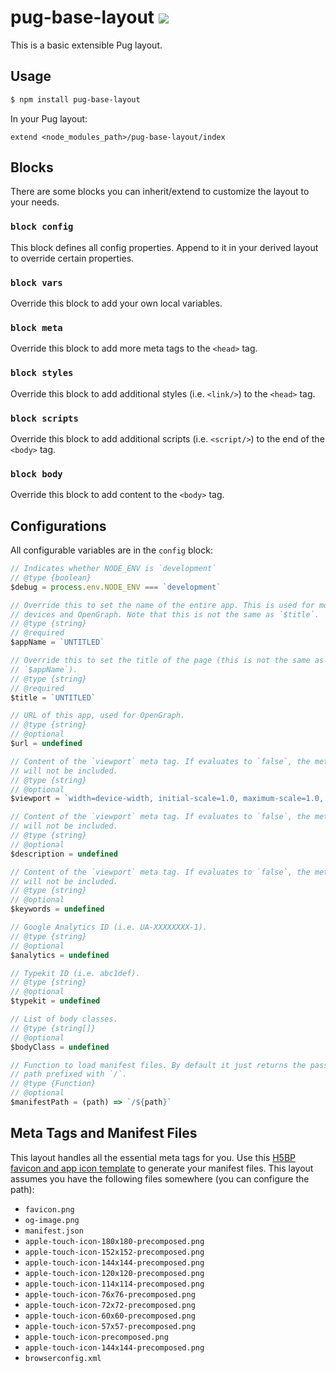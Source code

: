 # pug-base-layout ![](https://img.shields.io/maintenance/no/2017)

This is a basic extensible Pug layout.

## Usage

```sh
$ npm install pug-base-layout
```

In your Pug layout:

```pug
extend <node_modules_path>/pug-base-layout/index
```

## Blocks

There are some blocks you can inherit/extend to customize the layout to your needs.

### `block config`

This block defines all config properties. Append to it in your derived layout to override certain properties.

### `block vars`

Override this block to add your own local variables.

### `block meta`

Override this block to add more meta tags to the `<head>` tag.

### `block styles`

Override this block to add additional styles (i.e. `<link/>`) to the `<head>` tag.

### `block scripts`

Override this block to add additional scripts (i.e. `<script/>`) to the end of the `<body>` tag.

### `block body`

Override this block to add content to the `<body>` tag.

## Configurations

All configurable variables are in the `config` block:

```js
// Indicates whether NODE_ENV is `development`
// @type {boolean}
$debug = process.env.NODE_ENV === `development`

// Override this to set the name of the entire app. This is used for mobile
// devices and OpenGraph. Note that this is not the same as `$title`.
// @type {string}
// @required
$appName = `UNTITLED`

// Override this to set the title of the page (this is not the same as
// `$appName`).
// @type {string}
// @required
$title = `UNTITLED`

// URL of this app, used for OpenGraph.
// @type {string}
// @optional
$url = undefined

// Content of the `viewport` meta tag. If evaluates to `false`, the meta tag
// will not be included.
// @type {string}
// @optional
$viewport = `width=device-width, initial-scale=1.0, maximum-scale=1.0, user-scalable=no, viewport-fit=cover`

// Content of the `viewport` meta tag. If evaluates to `false`, the meta tag
// will not be included.
// @type {string}
// @optional
$description = undefined

// Content of the `viewport` meta tag. If evaluates to `false`, the meta tag
// will not be included.
// @type {string}
// @optional
$keywords = undefined

// Google Analytics ID (i.e. UA-XXXXXXXX-1).
// @type {string}
// @optional
$analytics = undefined

// Typekit ID (i.e. abc1def).
// @type {string}
// @optional
$typekit = undefined

// List of body classes.
// @type {string[]}
// @optional
$bodyClass = undefined

// Function to load manifest files. By default it just returns the passed in
// path prefixed with `/`.
// @type {Function}
// @optional
$manifestPath = (path) => `/${path}`
```

## Meta Tags and Manifest Files

This layout handles all the essential meta tags for you. Use this [H5BP favicon and app icon template](https://littlewebgiants.com/favicon-and-app-icon-template/) to generate your manifest files. This layout assumes you have the following files somewhere (you can configure the path):

- `favicon.png`
- `og-image.png`
- `manifest.json`
- `apple-touch-icon-180x180-precomposed.png`
- `apple-touch-icon-152x152-precomposed.png`
- `apple-touch-icon-144x144-precomposed.png`
- `apple-touch-icon-120x120-precomposed.png`
- `apple-touch-icon-114x114-precomposed.png`
- `apple-touch-icon-76x76-precomposed.png`
- `apple-touch-icon-72x72-precomposed.png`
- `apple-touch-icon-60x60-precomposed.png`
- `apple-touch-icon-57x57-precomposed.png`
- `apple-touch-icon-precomposed.png`
- `apple-touch-icon-144x144-precomposed.png`
- `browserconfig.xml`

